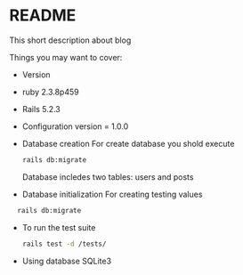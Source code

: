 # README
This short description about blog

Things you may want to cover:

* Version
 * ruby 2.3.8p459
 * Rails 5.2.3
* Configuration
  version = 1.0.0

* Database creation
  For create database you shold execute
  ```bash
  rails db:migrate
  ```
  Database incledes two tables: users and posts

* Database initialization
For creating testing values
```bash
  rails db:migrate
  ```

* To run the test suite
  ```bash
  rails test -d /tests/
  ```
* Using database
SQLite3
